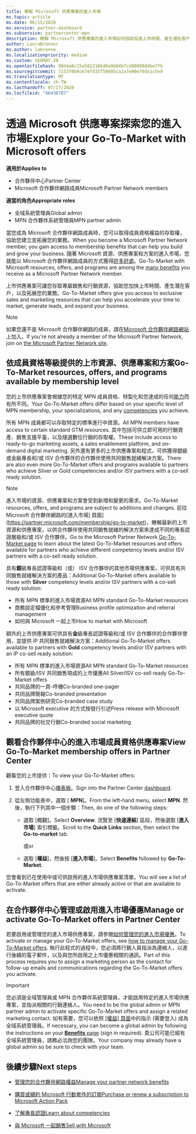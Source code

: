 ```yaml
---
title: 瞭解 Microsoft 供應專案的進入市場
ms.topic: article
ms.date: 06/15/2020
ms.service: partner-dashboard
ms.subservice: partnercenter-mpn
description: 瞭解 Microsoft 供應專案的進入市場如何協助加速上市時間、產生潛在客戶，以及拓展您的業務。
author: LauraBrenner
ms.author: labrenne
ms.localizationpriority: medium
ms.custom: SEOMAY.20
ms.openlocfilehash: 80d4a8c15a5812186d8a9604b7cd8089804be7fb
ms.sourcegitcommit: 7153f0b8c67efd35f58695ca2a7e00e70da1c5e9
ms.translationtype: MT
ms.contentlocale: zh-TW
ms.lasthandoff: 07/17/2020
ms.locfileid: "86436787"
---
```

# <a name="explore-your-go-to-market-with-microsoft-offers"></a><span data-ttu-id="8b90e-103">透過 Microsoft 供應專案探索您的進入市場</span><span class="sxs-lookup"><span data-stu-id="8b90e-103">Explore your Go-To-Market with Microsoft offers</span></span>

<span data-ttu-id="8b90e-104">**適用於**</span><span class="sxs-lookup"><span data-stu-id="8b90e-104">**Applies to**</span></span>

- <span data-ttu-id="8b90e-105">合作夥伴中心</span><span class="sxs-lookup"><span data-stu-id="8b90e-105">Partner Center</span></span>
- <span data-ttu-id="8b90e-106">Microsoft 合作夥伴網路成員</span><span class="sxs-lookup"><span data-stu-id="8b90e-106">Microsoft Partner Network members</span></span>

<span data-ttu-id="8b90e-107">**適當的角色**</span><span class="sxs-lookup"><span data-stu-id="8b90e-107">**Appropriate roles**</span></span>

- <span data-ttu-id="8b90e-108">全域系統管理員</span><span class="sxs-lookup"><span data-stu-id="8b90e-108">Global admin</span></span>
- <span data-ttu-id="8b90e-109">MPN 合作夥伴系統管理員</span><span class="sxs-lookup"><span data-stu-id="8b90e-109">MPN partner admin</span></span>

<span data-ttu-id="8b90e-110">當您成為 Microsoft 合作夥伴網路成員時，您可以取得成員資格權益的存取權，協助您建立並拓展您的業務。</span><span class="sxs-lookup"><span data-stu-id="8b90e-110">When you become a Microsoft Partner Network member, you gain access to membership benefits that can help you build and grow your business.</span></span> <span data-ttu-id="8b90e-111">隨著 Microsoft 資源、供應專案和方案的進入市場，您就能以 Microsoft 合作夥伴網路成員的方式獲得[許多好處](https://partner.microsoft.com/manage-your-partner-network-benefits)。</span><span class="sxs-lookup"><span data-stu-id="8b90e-111">Go-To-Market with Microsoft resources, offers, and programs are among the [many benefits](https://partner.microsoft.com/manage-your-partner-network-benefits) you receive as a Microsoft Partner Network member.</span></span>

<span data-ttu-id="8b90e-112">上市供應專案可讓您存取專屬銷售和行銷資源，協助您加快上市時間、產生潛在客戶，以及拓展您的業務。</span><span class="sxs-lookup"><span data-stu-id="8b90e-112">Go-To-Market offers give you access to exclusive sales and marketing resources that can help you accelerate your time to market, generate leads, and expand your business.</span></span>

>[!NOTE]
><span data-ttu-id="8b90e-113">如果您還不是 Microsoft 合作夥伴網路的成員，請在[Microsoft 合作夥伴網路網站](https://partner.microsoft.com/membership)上加入。</span><span class="sxs-lookup"><span data-stu-id="8b90e-113">If you're not already a member of the Microsoft Partner Network, join on [the Microsoft Partner Network site](https://partner.microsoft.com/membership).</span></span>

## <a name="go-to-market-resources-offers-and-programs-available-by-membership-level"></a><span data-ttu-id="8b90e-114">依成員資格等級提供的上市資源、供應專案和方案</span><span class="sxs-lookup"><span data-stu-id="8b90e-114">Go-To-Market resources, offers, and programs available by membership level</span></span>

<span data-ttu-id="8b90e-115">您的上市供應專案會根據您的特定 MPN 成員資格、特製化和您達成的任何[能力](learn-about-competencies.md)而有所不同。</span><span class="sxs-lookup"><span data-stu-id="8b90e-115">Your Go-To-Market offers differ based on your specific level of MPN membership, your specializations, and any [competencies](learn-about-competencies.md) you achieve.</span></span>

<span data-ttu-id="8b90e-116">所有 MPN 成員都可以存取特定的標準進行中資源。</span><span class="sxs-lookup"><span data-stu-id="8b90e-116">All MPN members have access to certain standard GTM resources.</span></span> <span data-ttu-id="8b90e-117">其中包括可供立即可用的行銷資產、銷售支援平臺，以及隨選數位行銷的存取權。</span><span class="sxs-lookup"><span data-stu-id="8b90e-117">These include access to ready-to-go marketing assets, a sales enablement platform, and on-demand digital marketing.</span></span> <span data-ttu-id="8b90e-118">另外還有更多的上市供應專案和程式，可供獲得銀級或金級專長和/或 ISV 合作夥伴的合作夥伴使用共同銷售就緒解決方案。</span><span class="sxs-lookup"><span data-stu-id="8b90e-118">There are also even more Go-To-Market offers and programs available to partners who achieve Silver or Gold competencies and/or ISV partners with a co-sell ready solution.</span></span>

>[!NOTE]
><span data-ttu-id="8b90e-119">進入市場的資源、供應專案和方案會受到新增和變更的需求。</span><span class="sxs-lookup"><span data-stu-id="8b90e-119">Go-To-Market resources, offers, and programs are subject to additions and changes.</span></span> <span data-ttu-id="8b90e-120">前往 Microsoft 合作夥伴網路的[進入市場] 頁面](https://partner.microsoft.com/membership/go-to-market)，瞭解最新的上市資源和供應專案，以供合作夥伴使用共同銷售就緒的解決方案來達成不同的專長認證層級和/或 ISV 合作夥伴。</span><span class="sxs-lookup"><span data-stu-id="8b90e-120">Go to the Microsoft Partner Network [Go-To-Market page](https://partner.microsoft.com/membership/go-to-market) to learn about the latest Go-To-Market resources and offers available for partners who achieve different competency levels and/or ISV partners with a co-sell ready solution.</span></span>

<span data-ttu-id="8b90e-121">具有**銀**級專長認證等級和（或） ISV 合作夥伴的其他市場供應專案，可供具有共同銷售就緒解決方案的產品：</span><span class="sxs-lookup"><span data-stu-id="8b90e-121">Additional Go-To-Market offers available to those with **Silver** competency levels and/or ISV partners with a co-sell ready solution:</span></span>

- <span data-ttu-id="8b90e-122">所有 MPN 標準的進入市場資源</span><span class="sxs-lookup"><span data-stu-id="8b90e-122">All MPN standard Go-To-Market resources</span></span>
- <span data-ttu-id="8b90e-123">商務設定檔優化和參考管理</span><span class="sxs-lookup"><span data-stu-id="8b90e-123">Business profile optimization and referral management</span></span>
- <span data-ttu-id="8b90e-124">如何與 Microsoft 一起上市</span><span class="sxs-lookup"><span data-stu-id="8b90e-124">How to market with Microsoft</span></span>

<span data-ttu-id="8b90e-125">額外的上市供應專案可供具有**金**級專長認證等級和/或 ISV 合作夥伴的合作夥伴使用，並提供 IP 共同銷售就緒解決方案：</span><span class="sxs-lookup"><span data-stu-id="8b90e-125">Additional Go-To-Market offers available to partners with **Gold** competency levels and/or ISV partners with an IP co-sell ready solution:</span></span>

- <span data-ttu-id="8b90e-126">所有 MPN 標準的進入市場資源</span><span class="sxs-lookup"><span data-stu-id="8b90e-126">All MPN standard Go-To-Market resources</span></span>
- <span data-ttu-id="8b90e-127">所有銀級/ISV 共同銷售現成的上市優惠</span><span class="sxs-lookup"><span data-stu-id="8b90e-127">All Silver/ISV co-sell ready Go-To-Market offers</span></span>
- <span data-ttu-id="8b90e-128">共同品牌的一頁-呼機</span><span class="sxs-lookup"><span data-stu-id="8b90e-128">Co-branded one-pager</span></span>
- <span data-ttu-id="8b90e-129">共同品牌簡報</span><span class="sxs-lookup"><span data-stu-id="8b90e-129">Co-branded presentation</span></span>
- <span data-ttu-id="8b90e-130">共同品牌案例研究</span><span class="sxs-lookup"><span data-stu-id="8b90e-130">Co-branded case study</span></span>
- <span data-ttu-id="8b90e-131">以 Microsoft executive 的方式按發行引述</span><span class="sxs-lookup"><span data-stu-id="8b90e-131">Press release with Microsoft executive quote</span></span>
- <span data-ttu-id="8b90e-132">共同品牌的社交行銷</span><span class="sxs-lookup"><span data-stu-id="8b90e-132">Co-branded social marketing</span></span>

## <a name="view-go-to-market-membership-offers-in-partner-center"></a><span data-ttu-id="8b90e-133">觀看合作夥伴中心的進入市場成員資格供應專案</span><span class="sxs-lookup"><span data-stu-id="8b90e-133">View Go-To-Market membership offers in Partner Center</span></span>

<span data-ttu-id="8b90e-134">觀看您的上市提供：</span><span class="sxs-lookup"><span data-stu-id="8b90e-134">To view your Go-To-Market offers:</span></span>

1. <span data-ttu-id="8b90e-135">登入合作夥伴中心[儀表板](https://partner.microsoft.com/dashboard)。</span><span class="sxs-lookup"><span data-stu-id="8b90e-135">Sign into the Partner Center [dashboard](https://partner.microsoft.com/dashboard).</span></span>

2. <span data-ttu-id="8b90e-136">從左側功能表中，選取 [ **MPN**]。</span><span class="sxs-lookup"><span data-stu-id="8b90e-136">From the left-hand menu, select **MPN**.</span></span> <span data-ttu-id="8b90e-137">然後，執行下列其中一個步驟：</span><span class="sxs-lookup"><span data-stu-id="8b90e-137">Then, do one of the following steps:</span></span>

   - <span data-ttu-id="8b90e-138">選取 [概觀]。</span><span class="sxs-lookup"><span data-stu-id="8b90e-138">Select **Overview**.</span></span> <span data-ttu-id="8b90e-139">流覽至 [**快速連結**] 區段，然後選取 [**進入市場**] 索引標籤。</span><span class="sxs-lookup"><span data-stu-id="8b90e-139">Scroll to the **Quick Links** section, then select the **Go-to-market** tab.</span></span>

     <span data-ttu-id="8b90e-140">或</span><span class="sxs-lookup"><span data-stu-id="8b90e-140">or</span></span>

   - <span data-ttu-id="8b90e-141">選取 [**權益**]，然後按 [**進入市場**]。</span><span class="sxs-lookup"><span data-stu-id="8b90e-141">Select **Benefits** followed by **Go-To-Market**.</span></span>

<span data-ttu-id="8b90e-142">您會看到已在使用中或可供啟用的進入市場供應專案清單。</span><span class="sxs-lookup"><span data-stu-id="8b90e-142">You will see a list of Go-To-Market offers that are either already active or that are available to activate.</span></span>

## <a name="manage-or-activate-go-to-market-offers-in-partner-center"></a><span data-ttu-id="8b90e-143">在合作夥伴中心管理或啟用進入市場優惠</span><span class="sxs-lookup"><span data-stu-id="8b90e-143">Manage or activate Go-To-Market offers in Partner Center</span></span>

<span data-ttu-id="8b90e-144">若要啟用或管理您的進入市場供應專案，請參閱[如何管理您的進入市場優惠](manage-your-partner-network-benefits.md#manage-go-to-market-offers)。</span><span class="sxs-lookup"><span data-stu-id="8b90e-144">To activate or manage your Go-To-Market offers, see [how to manage your Go-To-Market offers](manage-your-partner-network-benefits.md#manage-go-to-market-offers).</span></span> <span data-ttu-id="8b90e-145">執行此程式的過程中，您必須將行銷人員指派為連絡人，以進行後續的電子郵件，以及與您所啟用之上市優惠相關的通訊。</span><span class="sxs-lookup"><span data-stu-id="8b90e-145">Part of this process requires you to assign a marketing person as the contact for follow-up emails and communications regarding the Go-To-Market offers you activate.</span></span>

>[!IMPORTANT]
><span data-ttu-id="8b90e-146">您必須是全域管理員或 MPN 合作夥伴系統管理員，才能啟用特定的進入市場供應專案，並指派相關的行銷連絡人。</span><span class="sxs-lookup"><span data-stu-id="8b90e-146">You need to be the global admin or MPN partner admin to activate specific Go-To-Market offers and assign a related marketing contact.</span></span> <span data-ttu-id="8b90e-147">如有需要，您可以依照 [[權益] 頁面](https://partnercenter.microsoft.com/pcv/partnership/benefits)中的指示 (需要登入) 成為全域系統管理員。</span><span class="sxs-lookup"><span data-stu-id="8b90e-147">If necessary, you can become a global admin by following the instructions on your [**Benefits** page](https://partnercenter.microsoft.com/pcv/partnership/benefits) (sign in required).</span></span> <span data-ttu-id="8b90e-148">貴公司可能已經有全域系統管理員，請務必洽詢您的團隊。</span><span class="sxs-lookup"><span data-stu-id="8b90e-148">Your company may already have a global admin so be sure to check with your team.</span></span>

## <a name="next-steps"></a><span data-ttu-id="8b90e-149">後續步驟</span><span class="sxs-lookup"><span data-stu-id="8b90e-149">Next steps</span></span>

- [<span data-ttu-id="8b90e-150">管理您的合作夥伴網路權益</span><span class="sxs-lookup"><span data-stu-id="8b90e-150">Manage your partner network benefits</span></span>](manage-your-partner-network-benefits.md)

- [<span data-ttu-id="8b90e-151">購買或續約 Microsoft 行動套件的訂閱</span><span class="sxs-lookup"><span data-stu-id="8b90e-151">Purchase or renew a subscription to Microsoft Action Pack</span></span>](mpn-get-action-pack.md)

- [<span data-ttu-id="8b90e-152">了解專長認證</span><span class="sxs-lookup"><span data-stu-id="8b90e-152">Learn about competencies</span></span>](learn-about-competencies.md)

- [<span data-ttu-id="8b90e-153">與 Microsoft 一起銷售</span><span class="sxs-lookup"><span data-stu-id="8b90e-153">Sell with Microsoft</span></span>](https://partner.microsoft.com/membership/sell-with-microsoft)
